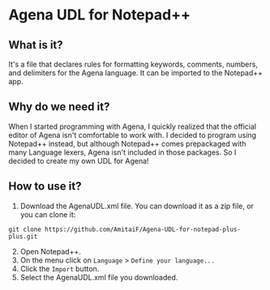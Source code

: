 # Agena UDL for Notepad++
## What is it?
It's a file that declares rules for formatting keywords, comments, numbers, and delimiters for the Agena language.
It can be imported to the Notepad++ app.
## Why do we need it?
When I started programming with Agena, I quickly realized that the official editor of Agena isn't comfortable to work with.
I decided to program using Notepad++ instead, but although Notepad++ comes prepackaged with many Language lexers, Agena isn't included in those packages.
So I decided to create my own UDL for Agena!
## How to use it?
1. Download the AgenaUDL.xml file. You can download it as a zip file, or you can clone it:
```
git clone https://github.com/AmitaiF/Agena-UDL-for-notepad-plus-plus.git
````
2. Open Notepad++.
3. On the menu click on ```Language``` > ```Define your language...```
4. Click the ```Import``` button.
5. Select the AgenaUDL.xml file you downloaded.

